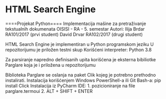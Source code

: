 # HTML Search Engine
====Projekat Python====
Implementacija mašine za pretraživanje tekstualnih dokumenata
OISISI - RA - 5. semestar
Autori:
Ilija Brdar RA101/2017 (prvi student)
David Drvar RA102/2017 (drugi student)

HTML Search Engine je implementiran u Python programskom jeziku
U repozitorijumu je priložen testni skup
Korišćeni interpreter: Python 3.8

Za parsiranje napredno definisanih upita korišćena je eksterna
bibiliotke Parglare koja je i priložena u repozitorijumu

Biblioteka Parglare se oslanja na paket Clik kojeg je potrebno
prethodno instalirati.
Instalacija korišćenjem Windows PowerShell-a ili Git Bash-a:
    pip install Click
Instalacija iz PyCharm IDE:
    1. pozicioniranje na file parglare.termoui
    2. ALT + SHIFT + ENTER